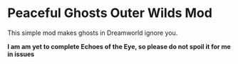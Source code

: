 # Peaceful Ghosts Outer Wilds Mod

This simple mod makes ghosts in Dreamworld ignore you.

**I am am yet to complete Echoes of the Eye, so please do not spoil it for me in issues**